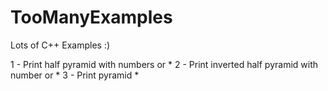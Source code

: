 # TooManyExamples
Lots of C++ Examples :)

1 - Print half pyramid with numbers or *
2 - Print inverted half pyramid with number or *
3 - Print pyramid *
